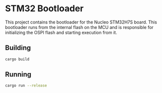 # STM32 Bootloader

This project contains the bootloader for the Nucleo STM32H7S board. This bootloader runs from the internal
flash on the MCU and is responsible for initializing the OSPI flash and starting execution from it.

## Building

```bash
cargo build
```

## Running

```bash
cargo run --release
```
